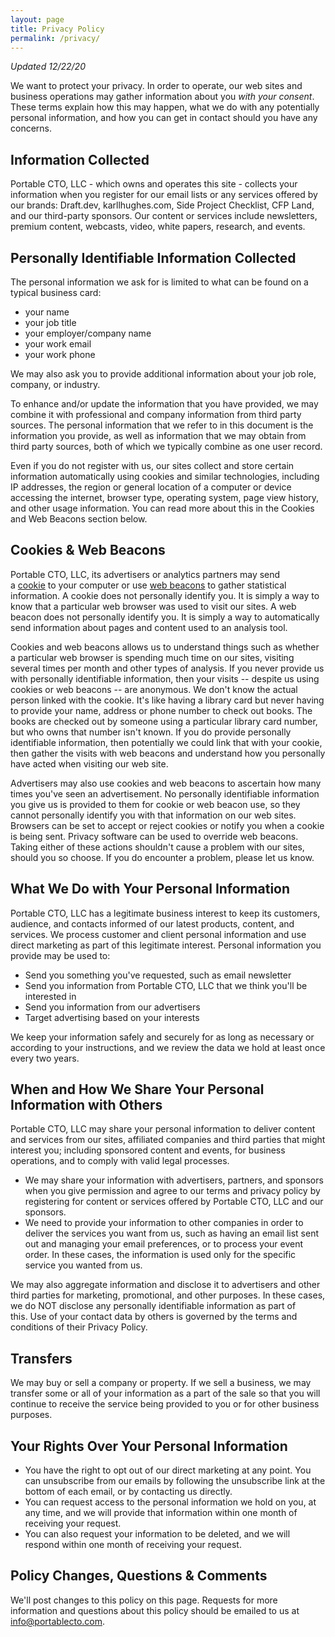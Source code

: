 ```yaml
---
layout: page
title: Privacy Policy
permalink: /privacy/
---
```


*Updated 12/22/20*

We want to protect your privacy. In order to operate, our web sites and business operations may gather information about you _with your consent_. These terms explain how this may happen, what we do with any potentially personal information, and how you can get in contact should you have any concerns.

## Information Collected

Portable CTO, LLC - which owns and operates this site - collects your information when you register for our email lists or any services offered by our brands: Draft.dev, karllhughes.com, Side Project Checklist, CFP Land, and our third-party sponsors. Our content or services include newsletters, premium content, webcasts, video, white papers, research, and events.

## Personally Identifiable Information Collected

The personal information we ask for is limited to what can be found on a typical business card:

-   your name
-   your job title
-   your employer/company name
-   your work email
-   your work phone

We may also ask you to provide additional information about your job role, company, or industry.

To enhance and/or update the information that you have provided, we may combine it with professional and company information from third party sources. The personal information that we refer to in this document is the information you provide, as well as information that we may obtain from third party sources, both of which we typically combine as one user record.

Even if you do not register with us, our sites collect and store certain information automatically using cookies and similar technologies, including IP addresses, the region or general location of a computer or device accessing the internet, browser type, operating system, page view history, and other usage information. You can read more about this in the Cookies and Web Beacons section below.

## Cookies & Web Beacons

Portable CTO, LLC, its advertisers or analytics partners may send a [cookie](http://www.webopedia.com/TERM/c/cookie.html) to your computer or use [web beacons](http://www.webopedia.com/TERM/W/Web_beacon.html) to gather statistical information. A cookie does not personally identify you. It is simply a way to know that a particular web browser was used to visit our sites. A web beacon does not personally identify you. It is simply a way to automatically send information about pages and content used to an analysis tool.

Cookies and web beacons allows us to understand things such as whether a particular web browser is spending much time on our sites, visiting several times per month and other types of analysis. If you never provide us with personally identifiable information, then your visits -- despite us using cookies or web beacons -- are anonymous. We don't know the actual person linked with the cookie. It's like having a library card but never having to provide your name, address or phone number to check out books. The books are checked out by someone using a particular library card number, but who owns that number isn't known. If you do provide personally identifiable information, then potentially we could link that with your cookie, then gather the visits with web beacons and understand how you personally have acted when visiting our web site.

Advertisers may also use cookies and web beacons to ascertain how many times you've seen an advertisement. No personally identifiable information you give us is provided to them for cookie or web beacon use, so they cannot personally identify you with that information on our web sites. Browsers can be set to accept or reject cookies or notify you when a cookie is being sent. Privacy software can be used to override web beacons. Taking either of these actions shouldn't cause a problem with our sites, should you so choose. If you do encounter a problem, please let us know.

## What We Do with Your Personal Information

Portable CTO, LLC has a legitimate business interest to keep its customers, audience, and contacts informed of our latest products, content, and services. We process customer and client personal information and use direct marketing as part of this legitimate interest. Personal information you provide may be used to:

-   Send you something you've requested, such as email newsletter
-   Send you information from Portable CTO, LLC that we think you'll be interested in
-   Send you information from our advertisers
-   Target advertising based on your interests

We keep your information safely and securely for as long as necessary or according to your instructions, and we review the data we hold at least once every two years.

## When and How We Share Your Personal Information with Others

Portable CTO, LLC may share your personal information to deliver content and services from our sites, affiliated companies and third parties that might interest you; including sponsored content and events, for business operations, and to comply with valid legal processes.

- We may share your information with advertisers, partners, and sponsors when you give permission and agree to our terms and privacy policy by registering for content or services offered by Portable CTO, LLC and our sponsors.
- We need to provide your information to other companies in order to deliver the services you want from us, such as having an email list sent out and managing your email preferences, or to process your event order. In these cases, the information is used only for the specific service you wanted from us.

We may also aggregate information and disclose it to advertisers and other third parties for marketing, promotional, and other purposes. In these cases, we do NOT disclose any personally identifiable information as part of this. Use of your contact data by others is governed by the terms and conditions of their Privacy Policy.

## Transfers

We may buy or sell a company or property. If we sell a business, we may transfer some or all of your information as a part of the sale so that you will continue to receive the service being provided to you or for other business purposes.

## Your Rights Over Your Personal Information

-   You have the right to opt out of our direct marketing at any point. You can unsubscribe from our emails by following the unsubscribe link at the bottom of each email, or by contacting us directly.
-   You can request access to the personal information we hold on you, at any time, and we will provide that information within one month of receiving your request.
-   You can also request your information to be deleted, and we will respond within one month of receiving your request.

## Policy Changes, Questions & Comments

We'll post changes to this policy on this page. Requests for more information and questions about this policy should be emailed to us at info@portablecto.com.

